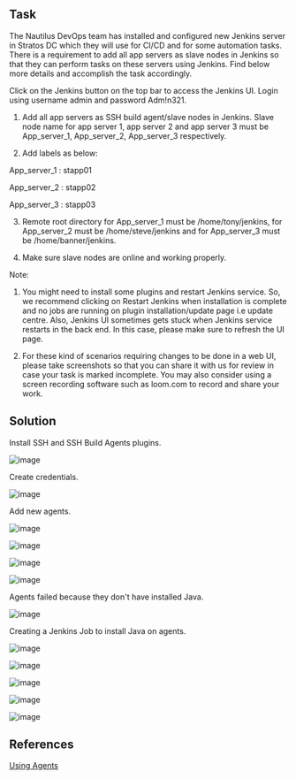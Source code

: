 ## Task

The Nautilus DevOps team has installed and configured new Jenkins server in Stratos DC which they will use for CI/CD and for some automation tasks. There is a requirement to add all app servers as slave nodes in Jenkins so that they can perform tasks on these servers using Jenkins. Find below more details and accomplish the task accordingly.

Click on the Jenkins button on the top bar to access the Jenkins UI. Login using username admin and password Adm!n321.

1. Add all app servers as SSH build agent/slave nodes in Jenkins. Slave node name for app server 1, app server 2 and app server 3 must be App_server_1, App_server_2, App_server_3 respectively.

2. Add labels as below:

App_server_1 : stapp01

App_server_2 : stapp02

App_server_3 : stapp03

3. Remote root directory for App_server_1 must be /home/tony/jenkins, for App_server_2 must be /home/steve/jenkins and for App_server_3 must be /home/banner/jenkins.

4. Make sure slave nodes are online and working properly.

Note:

1. You might need to install some plugins and restart Jenkins service. So, we recommend clicking on Restart Jenkins when installation is complete and no jobs are running on plugin installation/update page i.e update centre. Also, Jenkins UI sometimes gets stuck when Jenkins service restarts in the back end. In this case, please make sure to refresh the UI page.

2. For these kind of scenarios requiring changes to be done in a web UI, please take screenshots so that you can share it with us for review in case your task is marked incomplete. You may also consider using a screen recording software such as loom.com to record and share your work.

## Solution

Install SSH and SSH Build Agents plugins.

![image](https://github.com/AdamLisicki/kodekloud-engineer/assets/96197101/085878c6-338c-4073-9eaa-e5edd32a2321)

Create credentials.

![image](https://github.com/AdamLisicki/kodekloud-engineer/assets/96197101/ad5fe57b-c9ab-4061-ae7d-5d825b253d9f)

Add new agents.

![image](https://github.com/AdamLisicki/kodekloud-engineer/assets/96197101/fdc39f42-72f5-4392-9502-9891189da1fc)

![image](https://github.com/AdamLisicki/kodekloud-engineer/assets/96197101/5bb675e0-b240-486b-a607-9792d0cef315)

![image](https://github.com/AdamLisicki/kodekloud-engineer/assets/96197101/a7a937ad-9676-4b5b-bc7e-fe35ce8b4394)

![image](https://github.com/AdamLisicki/kodekloud-engineer/assets/96197101/d8ff4fec-df6c-4212-a42e-a613e938c94b)

Agents failed because they don't have installed Java.

![image](https://github.com/AdamLisicki/kodekloud-engineer/assets/96197101/f421d4e9-47c5-46d2-a345-41a3edb0ef87)

Creating a Jenkins Job to install Java on agents.

![image](https://github.com/AdamLisicki/kodekloud-engineer/assets/96197101/603922e6-dad1-456d-9f41-c4e0990956f7)

![image](https://github.com/AdamLisicki/kodekloud-engineer/assets/96197101/d761ff52-d234-4b73-b57b-ca1e38f36ae4)

![image](https://github.com/AdamLisicki/kodekloud-engineer/assets/96197101/c33431d1-530d-4032-9f0e-9979ad1eba12)

![image](https://github.com/AdamLisicki/kodekloud-engineer/assets/96197101/8e6b40c3-21ef-4642-8502-b41c1fc4446f)

![image](https://github.com/AdamLisicki/kodekloud-engineer/assets/96197101/20895091-3c0f-4a8c-8993-6126e962029c)






## References

[Using Agents](https://www.jenkins.io/doc/book/using/using-agents/)
